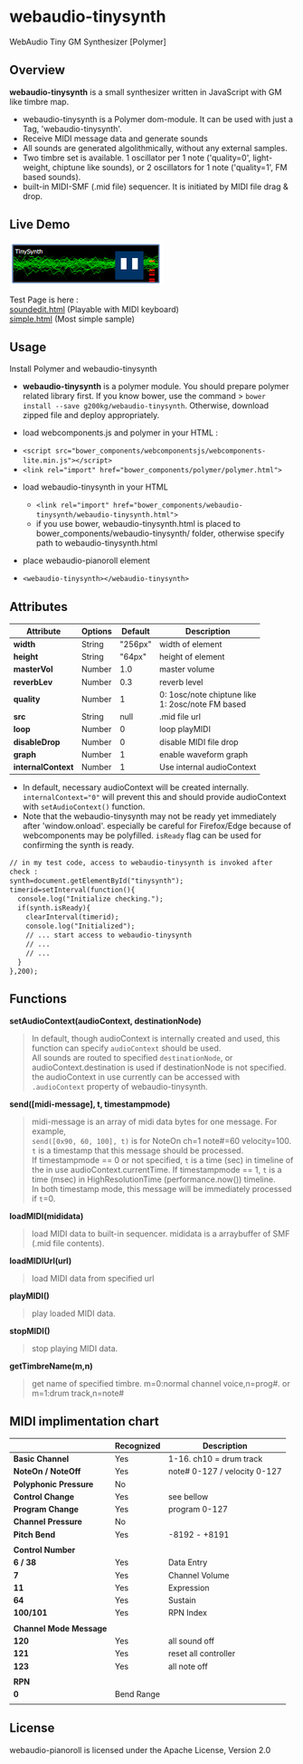 # webaudio-tinysynth
WebAudio Tiny GM Synthesizer [Polymer]

## Overview

**webaudio-tinysynth** is a small synthesizer written in JavaScript with GM like timbre map.

- webaudio-tinysynth is a Polymer dom-module. It can be used with just a Tag, 'webaudio-tinysynth'.
- Receive MIDI message data and generate sounds
- All sounds are generated algolithmically, without any external samples.
- Two timbre set is available. 1 oscillator per 1 note ('quality=0', light-weight, chiptune like sounds), or 2 oscillators for 1 note ('quality=1', FM based sounds).
- built-in MIDI-SMF (.mid file) sequencer. It is initiated by MIDI file drag & drop.

## Live Demo
![./tinysynth.png](./tinysynth.png)  

Test Page is here :  
 [soundedit.html](https://g200kg.github.io/webaudio-tinysynth/soundedit.html)  (Playable with MIDI keyboard)  
 [simple.html](https://g200kg.github.io/webaudio-tinysynth/soundedit.html)  (Most simple sample)

## Usage

Install Polymer and webaudio-tinysynth

*  **webaudio-tinysynth** is a polymer module. You should prepare polymer related library first. If you know bower, use the command > `bower install --save g200kg/webaudio-tinysynth`. Otherwise, download zipped file and deploy appropriately.


*  load webcomponents.js and polymer in your HTML :
  - `<script src="bower_components/webcomponentsjs/webcomponents-lite.min.js"></script>`
  - `<link rel="import" href="bower_components/polymer/polymer.html">`  


* load webaudio-tinysynth in your HTML
  - `<link rel="import" href="bower_components/webaudio-tinysynth/webaudio-tinysynth.html">`
  - if you use bower, webaudio-tinysynth.html is placed to bower_components/webaudio-tinysynth/ folder, otherwise specify path to webaudio-tinysynth.html  


*  place webaudio-pianoroll element
  - `<webaudio-tinysynth></webaudio-tinysynth>`






## Attributes

|Attribute      |Options|Default   |Description            |
|---------------|-------|----------|-----------------------|
|**width**      |String |"256px"   | width of element      |
|**height**     |String |"64px"    | height of element     |
|**masterVol**  |Number | 1.0      | master volume         |
|**reverbLev**  |Number | 0.3      | reverb level          |
|**quality**    |Number | 1        | 0: 1osc/note chiptune like<br/> 1: 2osc/note FM based|
|**src**        |String |null      | .mid file url         |
|**loop**       |Number | 0        | loop playMIDI         |
|**disableDrop**|Number | 0        | disable MIDI file drop|
|**graph**      |Number | 1        | enable waveform graph |
|**internalContext**|Number | 1     | Use internal audioContext|

* In default, necessary audioContext will be created internally. `internalContext="0"` will prevent this and should provide audioContext with `setAudioContext()` function.
* Note that the webaudio-tinysynth may not be ready yet immediately after 'window.onload'. especially be careful for Firefox/Edge because of webcomponents may be polyfilled. `isReady` flag can be used for confirming the synth is ready.

```
// in my test code, access to webaudio-tinysynth is invoked after check :
synth=document.getElementById("tinysynth");
timerid=setInterval(function(){
  console.log("Initialize checking.");
  if(synth.isReady){
    clearInterval(timerid);
    console.log("Initialized");
    // ... start access to webaudio-tinysynth
    // ...
    // ...
  }
},200);
```

## Functions
**setAudioContext(audioContext, destinationNode)**  
> In default, though audioContext is internally created and used, this function can specify `audioContext` should be used.  
> All sounds are routed to specified `destinationNode`, or audioContext.destination is used if destinationNode is not specified.  
> the audioContext in use currently can be accessed with `.audioContext` property of webaudio-tinysynth.

**send([midi-message], t, timestampmode)**
> midi-message is an array of midi data bytes for one message. For example,  
> `send([0x90, 60, 100], t)` is for NoteOn ch=1 note#=60 velocity=100.  
> `t` is a timestamp that this message should be processed.  
> If timestampmode == 0 or not specified, `t` is a time (sec) in timeline of the in use audioContext.currentTime.  If timestampmode == 1, `t` is a time (msec) in HighResolutionTime (performance.now()) timeline.  
> In both timestamp mode, this message will be immediately processed if `t`=0.

**loadMIDI(mididata)**
> load MIDI data to built-in sequencer. mididata is a arraybuffer of SMF (.mid file contents).

**loadMIDIUrl(url)**
> load MIDI data from specified url

**playMIDI()**
> play loaded MIDI data.

**stopMIDI()**
> stop playing MIDI data.

**getTimbreName(m,n)**
> get name of specified timbre. m=0:normal channel voice,n=prog#. or m=1:drum track,n=note#

## MIDI implimentation chart

|                       |Recognized|Description                     |
|-----------------------|----------|--------------------------------|
|**Basic Channel**      | Yes      | 1-16. ch10 = drum track        |
|**NoteOn / NoteOff**   | Yes      | note# 0-127 / velocity 0-127   |
|**Polyphonic Pressure**| No       |                                |
|**Control Change**     | Yes      | see bellow                     |
|**Program Change**     | Yes      | program 0-127                  |
|**Channel Pressure**   | No       |                                |
|**Pitch Bend**         | Yes      | -8192 - +8191                               |
||||
|**Control Number**|||
|**6 / 38**|Yes|Data Entry|
|**7**|Yes|Channel Volume|
|**11**|Yes|Expression|
|**64**|Yes|Sustain|
|**100/101**|Yes|RPN Index|
||||
|**Channel Mode Message**|||
|**120**| Yes | all sound off|
|**121**| Yes | reset all controller|
|**123**| Yes | all note off|
||||
|**RPN**|||
|**0**|Bend Range||
|||||

## License

webaudio-pianoroll is licensed under the Apache License, Version 2.0
